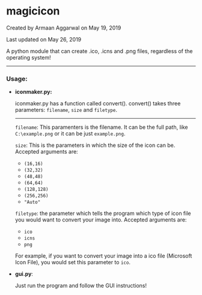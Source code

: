 # magicicon
Created by Armaan Aggarwal on May 19, 2019

Last updated on May 26, 2019


A python module that can create .ico, .icns and .png files, regardless of the operating system!

****

### Usage:
* **iconmaker.py:**

	iconmaker.py has a function called convert(). 
	convert() takes three parameters: `filename`, `size` and `filetype`.
	
	****
	
	
	`filename`: This paramenters is the filename. It can be the full path, like `C:\example.png` or it can be just `example.png`.
	 
	 
	`size`: This is the parameters in which the size of the icon can be. Accepted arguments are:
		
	* `(16,16)`
	* `(32,32)`
	* `(48,48)`
	* `(64,64)`
	* `(128,128)`
	* `(256,256)`
	* `"Auto"`
		
		
		
		
	`filetype`: the parameter which tells the program which type of icon file you would want to convert your image into. Accepted 		arguments are:
	
	* `ico`
	* `icns`
	* `png`
	
	For example, if you want to convert your image into a ico file (Microsoft Icon File), you would set this parameter to `ico`.
	


* **gui.py**:
	
	Just run the program and follow the GUI instructions!
